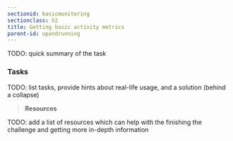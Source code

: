 ```yaml
---
sectionid: basicmonitoring
sectionclass: h2
title: Getting basic activity metrics
parent-id: upandrunning
---
```


TODO: quick summary of the task

### Tasks

TODO: list tasks, provide hints about real-life usage, and a solution (behind a collapse)

> **Resources**

TODO: add a list of resources which can help with the finishing the challenge and getting more in-depth information
